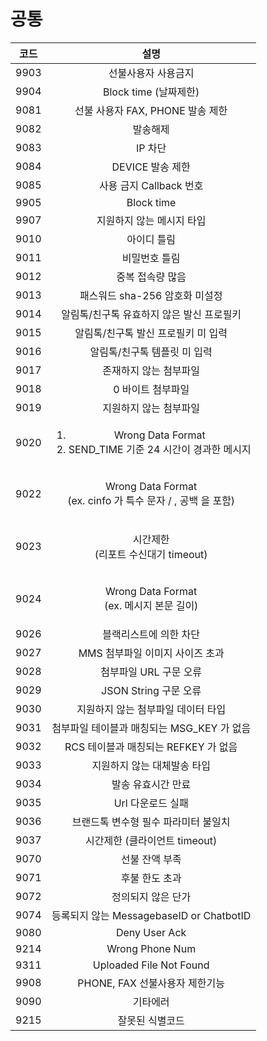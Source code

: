 # 공통

|  코드  |                                    설명                                   |
| :--: | :---------------------------------------------------------------------: |
| 9903 |                                선불사용자 사용금지                               |
| 9904 |                            Block time (날짜제한)                            |
| 9081 |                         선불 사용자 FAX, PHONE 발송 제한                         |
| 9082 |                                   발송해제                                  |
| 9083 |                                  IP 차단                                  |
| 9084 |                               DEVICE 발송 제한                              |
| 9085 |                            사용 금지 Callback 번호                            |
| 9905 |                                Block time                               |
| 9907 |                              지원하지 않는 메시지 타입                             |
| 9010 |                                  아이디 틀림                                 |
| 9011 |                                 비밀번호 틀림                                 |
| 9012 |                                중복 접속량 많음                                |
| 9013 |                           패스워드 sha-256 암호화 미설정                          |
| 9014 |                         알림톡/친구톡 유효하지 않은 발신 프로필키                         |
| 9015 |                           알림톡/친구톡 발신 프로필키 미 입력                          |
| 9016 |                             알림톡/친구톡 템플릿 미 입력                            |
| 9017 |                               존재하지 않는 첨부파일                              |
| 9018 |                                0 바이트 첨부파일                               |
| 9019 |                               지원하지 않는 첨부파일                              |
| 9020 | <ol><li>Wrong Data Format</li><li>SEND_TIME 기준 24 시간이 경과한 메시지</li></ol> |
| 9022 |       <p>Wrong Data Format<br>(ex. cinfo 가 특수 문자 / , 공백 을 포함)</p>       |
| 9023 |                    <p>시간제한<br>(리포트 수신대기 timeout)</p>                    |
| 9024 |               <p>Wrong Data Format<br>(ex. 메시지 본문 길이)</p>               |
| 9026 |                               블랙리스트에 의한 차단                              |
| 9027 |                           MMS 첨부파일 이미지 사이즈 초과                           |
| 9028 |                              첨부파일 URL 구문 오류                             |
| 9029 |                            JSON String 구문 오류                            |
| 9030 |                           지원하지 않는 첨부파일 데이터 타입                           |
| 9031 |                       첨부파일 테이블과 매칭되는 MSG\_KEY 가 없음                      |
| 9032 |                        RCS 테이블과 매칭되는 REFKEY 가 없음                        |
| 9033 |                             지원하지 않는 대체발송 타입                             |
| 9034 |                                발송 유효시간 만료                               |
| 9035 |                               Url 다운로드 실패                               |
| 9036 |                           브랜드톡 변수형 필수 파라미터 불일치                          |
| 9037 |                           시간제한 (클라이언트 timeout)                          |
| 9070 |                                 선불 잔액 부족                                |
| 9071 |                                 후불 한도 초과                                |
| 9072 |                                정의되지 않은 단가                               |
| 9074 |                    등록되지 않는 MessagebaseID or ChatbotID                   |
| 9080 |                              Deny User Ack                              |
| 9214 |                             Wrong Phone Num                             |
| 9311 |                         Uploaded File Not Found                         |
| 9908 |                          PHONE, FAX 선불사용자 제한기능                          |
| 9090 |                                   기타에러                                  |
| 9215 |                                 잘못된 식별코드                                |
